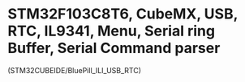 # STM32F103C8T6, CubeMX, USB, RTC, IL9341, Menu, Serial ring Buffer, Serial Command parser
(STM32CUBEIDE/BluePill_ILI_USB_RTC)

